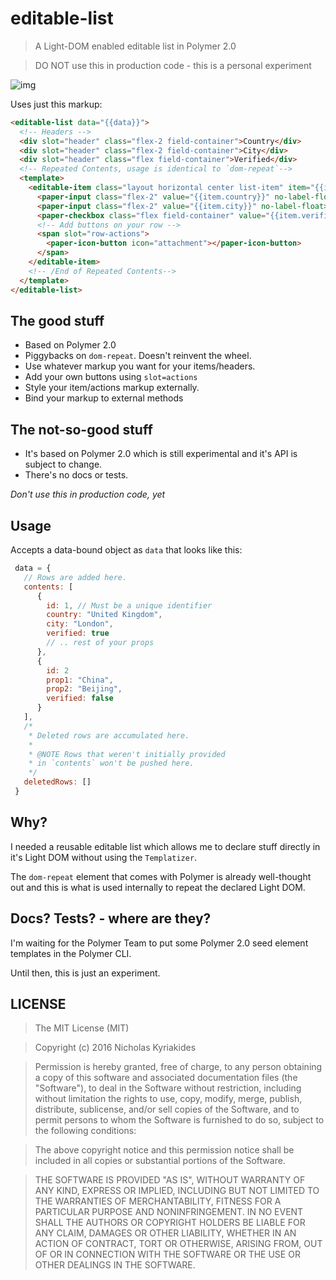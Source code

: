 # editable-list

> A Light-DOM enabled editable list in Polymer 2.0

> DO NOT use this in production code - this is a personal experiment

![img](http://i.imgur.com/d7Sxn9P.png)

Uses just this markup:

```html
<editable-list data="{{data}}">
  <!-- Headers -->
  <div slot="header" class="flex-2 field-container">Country</div>
  <div slot="header" class="flex-2 field-container">City</div>
  <div slot="header" class="flex field-container">Verified</div>
  <!-- Repeated Contents, usage is identical to `dom-repeat`-->
  <template>
    <editable-item class="layout horizontal center list-item" item="{{item}}">
      <paper-input class="flex-2" value="{{item.country}}" no-label-float></paper-input>
      <paper-input class="flex-2" value="{{item.city}}" no-label-float></paper-input>
      <paper-checkbox class="flex field-container" value="{{item.verified}}"></paper-checkbox>
      <!-- Add buttons on your row -->
      <span slot="row-actions">
        <paper-icon-button icon="attachment"></paper-icon-button>
      </span>
    </editable-item>
    <!-- /End of Repeated Contents-->
  </template>
</editable-list>
```


## The good stuff

  - Based on Polymer 2.0
  - Piggybacks on `dom-repeat`. Doesn't reinvent the wheel.
  - Use whatever markup you want for your items/headers.
  - Add your own buttons using `slot=actions`
  - Style your item/actions markup externally.
  - Bind your markup to external methods

## The not-so-good stuff

- It's based on Polymer 2.0 which is still experimental and it's API is subject
to change.
- There's no docs or tests.


*Don't use this in production code, yet*


## Usage

Accepts a data-bound object as `data` that looks like this:

```javascript
 data = {
   // Rows are added here.
   contents: [
      {
        id: 1, // Must be a unique identifier
        country: "United Kingdom",
        city: "London",
        verified: true
        // .. rest of your props
      },
      {
        id: 2
        prop1: "China",
        prop2: "Beijing",
        verified: false
      }
   ],
   /*
    * Deleted rows are accumulated here.
    *
    * @NOTE Rows that weren't initially provided
    * in `contents` won't be pushed here.
    */
   deletedRows: []
 }
```

## Why?

I needed a reusable editable list which allows me to declare stuff directly
in it's Light DOM without using the `Templatizer`.

The `dom-repeat` element that comes with Polymer is already well-thought out
and this is what is used internally to repeat the declared Light DOM.

## Docs? Tests? - where are they?

I'm waiting for the Polymer Team to put some Polymer 2.0 seed element templates
in the Polymer CLI.

Until then, this is just an experiment.

## LICENSE

> The MIT License (MIT)

> Copyright (c) 2016 Nicholas Kyriakides

> Permission is hereby granted, free of charge, to any person obtaining a copy of this software and associated documentation files (the "Software"), to deal in the Software without restriction, including without limitation the rights to use, copy, modify, merge, publish, distribute, sublicense, and/or sell copies of the Software, and to permit persons to whom the Software is furnished to do so, subject to the following conditions:

> The above copyright notice and this permission notice shall be included in all copies or substantial portions of the Software.

> THE SOFTWARE IS PROVIDED "AS IS", WITHOUT WARRANTY OF ANY KIND, EXPRESS OR IMPLIED, INCLUDING BUT NOT LIMITED TO THE WARRANTIES OF MERCHANTABILITY, FITNESS FOR A PARTICULAR PURPOSE AND NONINFRINGEMENT. IN NO EVENT SHALL THE AUTHORS OR COPYRIGHT HOLDERS BE LIABLE FOR ANY CLAIM, DAMAGES OR OTHER LIABILITY, WHETHER IN AN ACTION OF CONTRACT, TORT OR OTHERWISE, ARISING FROM, OUT OF OR IN CONNECTION WITH THE SOFTWARE OR THE USE OR OTHER DEALINGS IN THE SOFTWARE.
